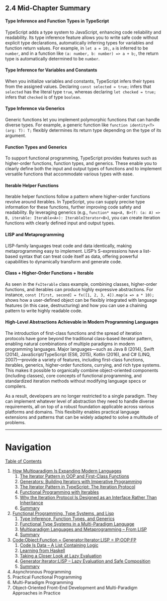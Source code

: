 ## 2.4 Mid-Chapter Summary

#### Type Inference and Function Types in TypeScript

TypeScript adds a type system to JavaScript, enhancing code reliability and readability. Its type inference feature allows you to write safe code without explicit type declarations, automatically inferring types for variables and function return values. For example, in `let a = 10;`, `a` is inferred to be `number`, and in a function like `(a: number, b: number) => a + b;`, the return type is automatically determined to be `number`.

#### Type Inference for Variables and Constants

When you initialize variables and constants, TypeScript infers their types from the assigned values. Declaring `const selected = true;` infers that `selected` has the literal type `true`, whereas declaring `let checked = true;` infers that `checked` is of type `boolean`.

#### Type Inference via Generics

Generic functions let you implement polymorphic functions that can handle diverse types. For example, a generic function like `function identity<T>(arg: T): T;` flexibly determines its return type depending on the type of its argument.

#### Function Types and Generics

To support functional programming, TypeScript provides features such as higher-order functions, function types, and generics. These enable you to clearly define both the input and output types of functions and to implement versatile functions that accommodate various types with ease.

#### Iterable Helper Functions

Iterable helper functions follow a pattern where higher-order functions revolve around iterables. In TypeScript, you can supply precise type information for these functions, further improving code safety and readability. By leveraging generics (e.g., `function* map<A, B>(f: (a: A) => B, iterable: Iterable<A>): IterableIterator<B>`), you can create iteration functions with clearly defined input and output types.

#### LISP and Metaprogramming

LISP-family languages treat code and data identically, making metaprogramming easy to implement. LISP’s S-expressions have a list-based syntax that can treat code itself as data, offering powerful capabilities to dynamically transform and generate code.

#### Class + Higher-Order Functions + Iterable

As seen in the `FxIterable` class example, combining classes, higher-order functions, and iterables can produce highly expressive abstractions. For instance, `const [first, second] = fx([1, 2, 3, 4]).map(a => a * 10);` shows how a user-defined object can be flexibly integrated with language features (in this case, destructuring) and how you can use a chaining pattern to write highly readable code.

#### High-Level Abstractions Achievable in Modern Programming Languages

The introduction of first-class functions and the spread of iteration protocols have gone beyond the traditional class-based iterator pattern, enabling natural combinations of multiple paradigms in modern programming languages. Major languages—such as Java 8 (2014), Swift (2014), JavaScript/TypeScript (ES6, 2015), Kotlin (2016), and C# (LINQ, 2007)—provide a variety of features, including first-class functions, iterables, generics, higher-order functions, currying, and rich type systems. This makes it possible to organically combine object-oriented components (including classes), core concepts of functional programming, and standardized iteration methods without modifying language specs or compilers.

As a result, developers are no longer restricted to a single paradigm. They can implement whatever level of abstraction they need to handle diverse requirements, all on top of a robust foundation applicable across various platforms and domains. This flexibility enables practical language extensions and patterns that can be widely adapted to solve a multitude of problems.

---

# Navigation

[Table of Contents](README.md)

1. [How Multiparadigm Is Expanding Modern Languages](1.0.-How-Multiparadigm-Is-Expanding-Modern-Languages.md)
   1. [The Iterator Pattern in OOP and First-Class Functions](1.1-The-Iterator-Pattern-in-OOP-and-First-Class-Functions.md)
   2. [Generators: Building Iterators with Imperative Programming](1.2-Generators%3A-Building-Iterators-with-Imperative-Programming.md)
   3. [The Iterator Pattern in TypeScript: The Iteration Protocol](1.3-The-Iterator-Pattern-in-TypeScript%3A-The-Iteration-Protocol.md)
   4. [Functional Programming with Iterables](1.4-Functional-Programming-with-Iterables.md)
   5. [Why the Iteration Protocol Is Designed as an Interface Rather Than Inheritance](1.5-Why-the-Iteration-Protocol-Is-Designed-as-an-Interface-Rather-Than-Inheritance.md)
   6. [Summary](1.6-Summary.md)
2. [Functional Programming, Type Systems, and Lisp](2.0-Functional-Programming,-Type-Systems,-and-Lisp.md)
   1. [Type Inference, Function Types, and Generics](2.1-Type-Inference,-Function-Types,-and-Generics.md)
   2. [Functional Type Systems in a Multi-Paradigm Language](2.2-Functional-Type-Systems-in-a-Multi-Paradigm-Language.md)
   3. [Multiparadigm Languages and Metaprogramming – From LISP](2.3-Multiparadigm-Languages-and-Metaprogramming-–-From-LISP.md)
   4. [Summary](2.4-Summary.md)
3. [Code:Object:Function = Generator:Iterator:LISP = IP:OOP:FP](3.0-Code%3AObject%3AFunction-=-Generator%3AIterator%3ALISP-=-IP%3AOOP%3AFP.md)
   1. [Code Is Data – A List Containing Logic](3.1-Code-Is-Data-–-A-List-Containing-Logic.md)
   2. [Learning from Haskell](3.2-Learning-from-Haskell.md)
   3. [Taking a Closer Look at Lazy Evaluation](3.3-Taking-a-Closer-Look-at-Lazy-Evaluation.md)
   4. [Generator:Iterator:LISP – Lazy Evaluation and Safe Composition](3.4-Generator%3AIterator%3ALISP-–-Lazy-Evaluation-and-Safe-Composition.md)
   5. [Summary](3.5-Summary.md)
4. Asynchronous Programming
5. Practical Functional Programming
6. Multi-Paradigm Programming
7. Object-Oriented Front-End Development and Multi-Paradigm Approaches in Practice